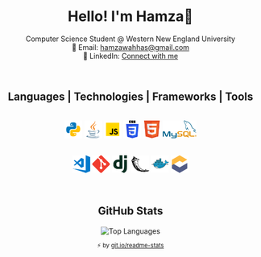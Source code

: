 <div align="center">

<h1 align="center">Hello! I'm Hamza👋</h1> 

Computer Science Student @ Western New England University  
📧 Email: hamzawahhas@gmail.com  
🔗 LinkedIn: [Connect with me](https://www.linkedin.com/in/hamzawa/)

</br>
<h2 align="center">Languages | Technologies | Frameworks | Tools</h2>
<p align="center">
  </br>
  <code><img title="Python" height="35" src="icons/python.svg"></code>
  <code><img title="Java" height="35" src="./icons/java-icon.svg"></code>
  <code><img title="JavaScript" height="35" src="./icons/javascript.svg"></code>
  <code><img title="CSS" height="35" src="./icons/css.svg"></code>
  <code><img title="HTML" height="35" src="./icons/html.svg"></code>
  <code><img title="MySQL" height="35" src="./icons/mysql.svg"></code>
</p>
<p align="center">
  </br>
  <code><img title="VS Code" height="35" src="./icons/visualstudio_code-icon.svg"></code>
  <code><img title="Git" height="35" src="icons/git.svg"></code>
  <code><img title="Django" height="35" src="icons/djangoproject-icon.svg"></code>
  <code><img title="Flask" height="35" src="icons/pocoo_flask-icon.svg"></code>
  <code><img title="Docker" height="35" src="icons/docker-icon.svg"></code>
  <code><img title="Eclipse" height="35" src="icons/eclipse_che-icon.svg"></code>
</p>
</br>
<h2 align="center">GitHub Stats</h2>
<div align="center">
  <div>
    <img align="center" src="https://github-readme-stats-git-masterrstaa-rickstaa.vercel.app/api/top-langs/?username=Hamoozi&layout=compact&theme=react&cache_seconds=300&hide_border=true&count_private=false" alt="Top Languages"/>
    </br>
    <sub><p align="center">⚡️ by <a target="_blank" href="https://git.io/readme-stats">git.io/readme-stats</a></p></sub>
  </div>
</div>



